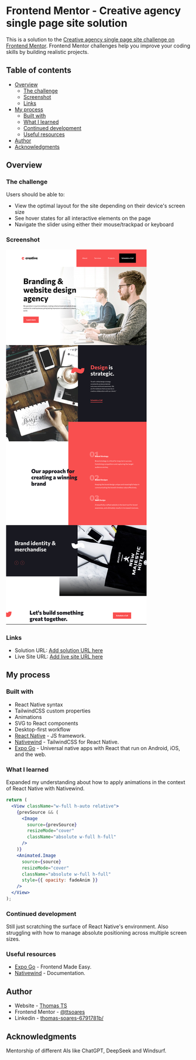 # Frontend Mentor - Creative agency single page site solution

This is a solution to the [Creative agency single page site challenge on Frontend Mentor](https://www.frontendmentor.io/challenges/creative-agency-singlepage-site-Pq6V3I2RM). Frontend Mentor challenges help you improve your coding skills by building realistic projects.

## Table of contents

- [Overview](#overview)
  - [The challenge](#the-challenge)
  - [Screenshot](#screenshot)
  - [Links](#links)
- [My process](#my-process)
  - [Built with](#built-with)
  - [What I learned](#what-i-learned)
  - [Continued development](#continued-development)
  - [Useful resources](#useful-resources)
- [Author](#author)
- [Acknowledgments](#acknowledgments)

## Overview

### The challenge

Users should be able to:

- View the optimal layout for the site depending on their device's screen size
- See hover states for all interactive elements on the page
- Navigate the slider using either their mouse/trackpad or keyboard

### Screenshot

![](./screenshot.jpg)

### Links

- Solution URL: [Add solution URL here](https://github.com/ttsoares/creative_agency)
- Live Site URL: [Add live site URL here](https://creativeagency.expo.app)

## My process

### Built with

- React Native syntax
- TailwindCSS custom properties
- Animations
- SVG to React components
- Desktop-first workflow
- [React Native](https://reactnative.dev/) - JS framework.
- [Nativewind](https://www.nativewind.dev) - TailwindCSS for React Native.
- [Expo Go](https://expo.dev/) - Universal native apps with React that run on Android, iOS, and the web.

### What I learned

Expanded my understanding about how to apply animations in the context of React Native with Nativewind.

```jsx
return (
  <View className="w-full h-auto relative">
    {prevSource && (
      <Image
        source={prevSource}
        resizeMode="cover"
        className="absolute w-full h-full"
      />
    )}
    <Animated.Image
      source={source}
      resizeMode="cover"
      className="absolute w-full h-full"
      style={{ opacity: fadeAnim }}
    />
  </View>
);
```

### Continued development

Still just scratching the surface of React Native's environment. Also struggling with how to manage absolute positioning across multiple screen sizes.

### Useful resources

- [Expo Go](https://www.youtube.com/watch?v=XgWENEf3oFw&list=PLC3y8-rFHvwgVmqbtQkPDxkvDf6w5_eGA) - Frontend Made Easy.
- [Nativewind](https://www.nativewind.dev/getting-started/installation) - Documentation.

## Author

- Website - [Thomas TS](https://buildesign.vercel.app/)
- Frontend Mentor - [@ttsoares](https://www.frontendmentor.io/profile/ttsoares)
- Linkedin - [thomas-soares-6791781b/](https://www.linkedin.com/in/thomas-soares-6791781b/)

## Acknowledgments

Mentorship of different AIs like ChatGPT, DeepSeek and Windsurf.
